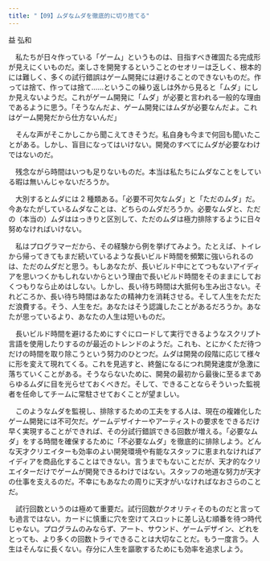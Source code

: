 ```yaml
---
title: "【09】ムダなムダを徹底的に切り捨てる"
---
```



益 弘和


　私たちが日々作っている「ゲーム」というものは、目指すべき確固たる完成形が見えにくいものだ。楽しさを開発するということのセオリーは乏しく、根本的には難しく、多くの試行錯誤はゲーム開発には避けることのできないものだ。作っては捨て、作っては捨て……というこの繰り返しは外から見ると「ムダ」にしか見えないようだ。これがゲーム開発に「ムダ」が必要と言われる一般的な理由であるように思う。「そうなんだよ、ゲーム開発にはムダが必要なんだよ。これはゲーム開発だから仕方ないんだ」

　そんな声がそこかしこから聞こえてきそうだ。私自身も今まで何回も聞いたことがある。しかし、盲目になってはいけない。開発のすべてにムダが必要なわけではないのだ。

　残念ながら時間はいつも足りないものだ。本当は私たちにムダなことをしている暇は無いんじゃないだろうか。

　大別するとムダには 2 種類ある。「必要不可欠なムダ」と「ただのムダ」だ。今あなたがしているムダなことは、どちらのムダだろうか。必要なムダと、ただの（本当の）ムダははっきりと区別して、ただのムダは極力排除するように日々努めなければいけない。

　私はプログラマーだから、その経験から例を挙げてみよう。たとえば、トイレから帰ってきてもまだ続いているような長いビルド時間を頻繁に強いられるのは、ただのムダだと思う。もしあなたが、長いビルド中にとてつもないアイディアを思いつくかもしれないからという理由で長いビルド時間をそのままにしておくつもりなら止めはしない。しかし、長い待ち時間は大抵何も生み出さない。それどころか、長い待ち時間はあなたの精神力を消耗させる。そして人生をただただ浪費する。そう、人生をだ。あなたはそう認識したことがあるだろうか。あなたが思っているより、あなたの人生は短いものだ。

　長いビルド時間を避けるためにすぐにロードして実行できるようなスクリプト言語を使用したりするのが最近のトレンドのようだ。これも、とにかくただ待つだけの時間を取り除こうという努力のひとつだ。ムダは開発の段階に応じて様々に形を変えて現れてくる。これを見逃すと、終盤になるにつれ開発速度が急激に落ちていくことがある。そうならないために、開発の最初から最後に至るまであらゆるムダに目を光らせておくべきだ。そして、できることならそういった監視者を任命してチームに常駐させておくことが望ましい。

　このようなムダを監視し、排除するための工夫をする人は、現在の複雑化したゲーム開発には不可欠だ。ゲームデザイナーやアーティストの要求をできるだけ早く実現することができれば、その分試行錯誤できる回数が増える。「必要なムダ」をする時間を確保するために「不必要なムダ」を徹底的に排除しよう。どんな天才クリエイターも効率のよい開発環境や有能なスタッフに恵まれなければアイディアを商品化することはできない。言うまでもないことだが、天才的なクリエイターだけでゲームが開発できるわけではない。スタッフの地道な努力が天才の仕事を支えるのだ。不幸にもあなたの周りに天才がいなければなおさらのことだ。

　試行回数というのは極めて重要だ。試行回数がクオリティそのものだと言っても過言ではない。カードに慎重に穴を空けてスロットに差し込む順番を待つ時代じゃない。プログラムのみならず、アート、サウンド、ゲームデザイン、どれをとっても、より多くの回数トライできることは大切なことだ。もう一度言う。人生はそんなに長くない。存分に人生を謳歌するためにも効率を追求しよう。
